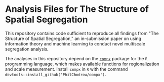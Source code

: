# Analysis Files for The Structure of Spatial Segregation

This repository contains code sufficient to reproduce all findings from "The Structure of Spatial Segregation," an in-submission paper on using information theory and machine learning to conduct novel multiscale segregation analysis. 

The analyses in this repository depend on the [`compx`](https://philchodrow.github.io/compx/) package for the `R` programming language, which makes available functions for regionalization and scale measurement. Install `compx` in `R` with the command  `devtools::install_github('PhilChodrow/compx')`. 



